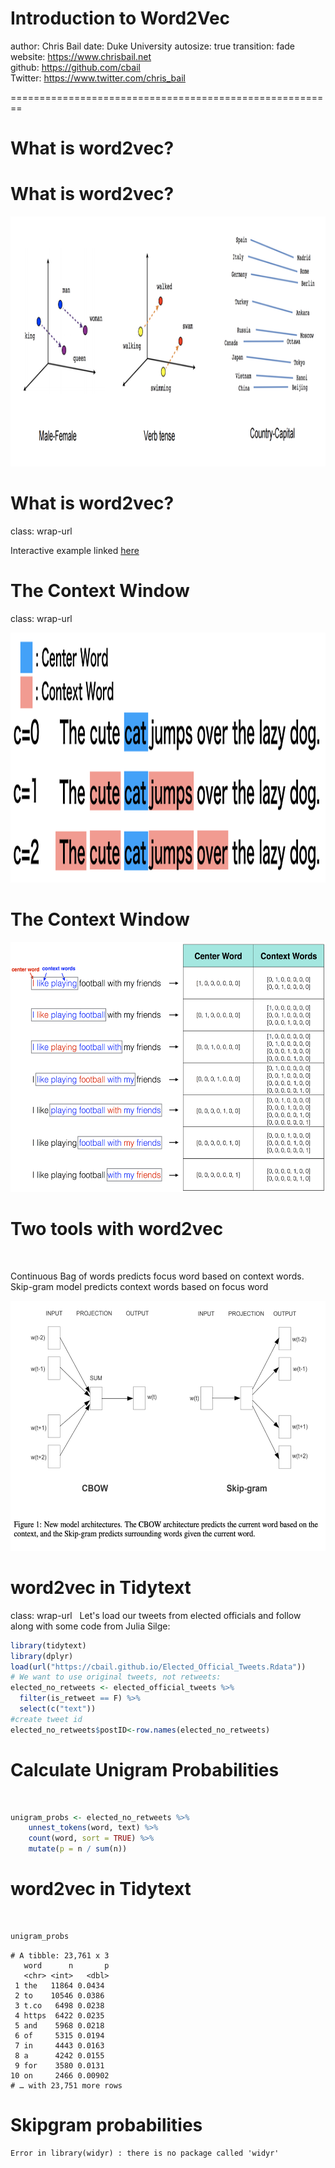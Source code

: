 
<style>
.reveal section p {
  color: black;
  font-size: .7em;
  font-family: 'Helvetica'; #this is the font/color of text in slides
}


.section .reveal .state-background {
    background: white;}
.section .reveal h1,
.section .reveal p {
    color: black;
    position: relative;
    top: 4%;}

.wrap-url pre code {
  word-wrap:break-word;
}

</style>


Introduction to Word2Vec
========================================================
author: Chris Bail 
date: Duke University
autosize: true
transition: fade  
  website: https://www.chrisbail.net  
  github: https://github.com/cbail  
  Twitter: https://www.twitter.com/chris_bail

========================================================

# **What is word2vec?**

What is word2vec?
========================================================

<img src="word2vec_simple_vizual.png" height="400" />


What is word2vec?
========================================================
class: wrap-url

Interactive example linked [here](https://anvaka.github.io/pm/#/galaxy/word2vec-wiki?cx=-17&cy=-237&cz=-613&lx=-0.0575&ly=-0.9661&lz=-0.2401&lw=-0.0756&ml=300&s=1.75&l=1&v=d50_clean_small)



The Context Window
========================================================
class: wrap-url


<img src="context_window.png" height="400" />

The Context Window
========================================================

<img src="matrix_context.png" height="400" />


Two tools with word2vec
========================================================
&nbsp;
 
Continuous Bag of words predicts focus word based on context words. Skip-gram model predicts context words based on focus word

<img src="skip_gram_mikolov.png" height="400" />


word2vec in Tidytext
========================================================
class: wrap-url
&nbsp;
Let's load our tweets from elected officials and follow along with some code from Julia Silge:


```r
library(tidytext)
library(dplyr)
load(url("https://cbail.github.io/Elected_Official_Tweets.Rdata"))
# We want to use original tweets, not retweets:
elected_no_retweets <- elected_official_tweets %>%
  filter(is_retweet == F) %>%
  select(c("text"))
#create tweet id
elected_no_retweets$postID<-row.names(elected_no_retweets)
```

Calculate Unigram Probabilities
========================================================
&nbsp;


```r
unigram_probs <- elected_no_retweets %>%
    unnest_tokens(word, text) %>%
    count(word, sort = TRUE) %>%
    mutate(p = n / sum(n))
```

word2vec in Tidytext
========================================================
&nbsp;


```r
unigram_probs
```

```
# A tibble: 23,761 x 3
   word      n       p
   <chr> <int>   <dbl>
 1 the   11864 0.0434 
 2 to    10546 0.0386 
 3 t.co   6498 0.0238 
 4 https  6422 0.0235 
 5 and    5968 0.0218 
 6 of     5315 0.0194 
 7 in     4443 0.0163 
 8 a      4242 0.0155 
 9 for    3580 0.0131 
10 on     2466 0.00902
# … with 23,751 more rows
```


Skipgram probabilities
========================================================




















































```
Error in library(widyr) : there is no package called 'widyr'
```
